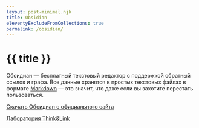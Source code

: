 ```yaml
---
layout: post-minimal.njk
title: Obsidian
eleventyExcludeFromCollections: true
permalink: /obsidian/
---
```


# {{ title }}

Обсидиан — бесплатный текстовый редактор с поддержкой обратный ссылок и графа. Все данные хранятся в простых текстовых файлах в формате [Markdown](https://ru.wikipedia.org/wiki/Markdown) — это значит, что даже если вы захотите перестать пользоваться.

[Скачать Обсидиан с официального сайта](https://obsidian.md/)

[Лаборатория Think&Link](/think-n-link/)
